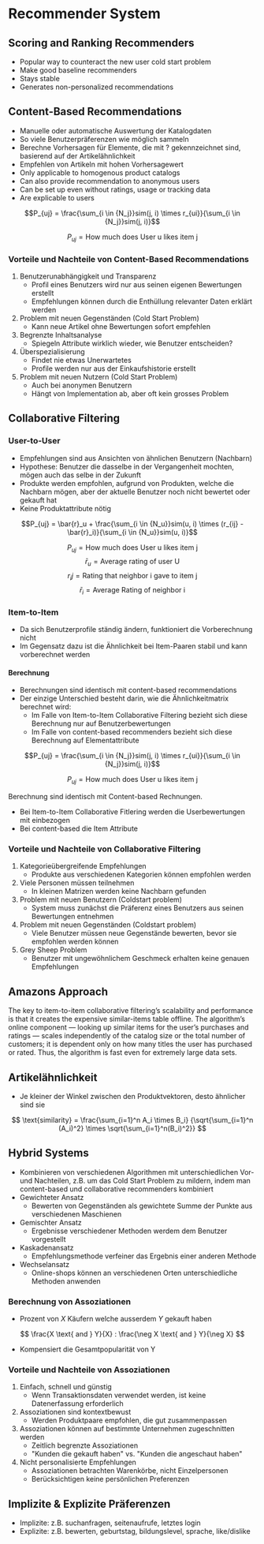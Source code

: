 # Recommender System

## Scoring and Ranking Recommenders

- Popular way to counteract the new user cold start problem
- Make good baseline recommenders
- Stays stable
- Generates non-personalized recommendations

## Content-Based Recommendations

- Manuelle oder automatische Auswertung der Katalogdaten
- So viele Benutzerpräferenzen wie möglich sammeln
- Berechne Vorhersagen für Elemente, die mit ? gekennzeichnet sind, basierend auf der Artikelähnlichkeit
- Empfehlen von Artikeln mit hohen Vorhersagewert
- Only applicable to homogenous product catalogs
- Can also provide recommendation to anonymous users
- Can be set up even without ratings, usage or tracking data
- Are explicable to users

$$P_{uj} = \frac{\sum_{i \in {N_j}}sim(j, i) \times r_{ui}}{\sum_{i \in {N_j}}sim(j, i)}$$

$$P_{uj} = \text{How much does User u likes item j}$$


### Vorteile und Nachteile von Content-Based Recommendations

1. Benutzerunabhängigkeit und Transparenz
   - Profil eines Benutzers wird nur aus seinen eigenen Bewertungen erstellt
   - Empfehlungen können durch die Enthüllung relevanter Daten erklärt werden
2. Problem mit neuen Gegenständen (Cold Start Problem)
   - Kann neue Artikel ohne Bewertungen sofort empfehlen
3. Begrenzte Inhaltsanalyse
   - Spiegeln Attribute wirklich wieder, wie Benutzer entscheiden?
4. Überspezialisierung
   - Findet nie etwas Unerwartetes
   - Profile werden nur aus der Einkaufshistorie erstellt
5. Problem mit neuen Nutzern (Cold Start Problem)
   - Auch bei anonymen Benutzern
   - Hängt von Implementation ab, aber oft kein grosses Problem

## Collaborative Filtering

### User-to-User

- Empfehlungen sind aus Ansichten von ähnlichen Benutzern (Nachbarn)
- Hypothese: Benutzer die dasselbe in der Vergangenheit mochten, mögen auch das selbe in der Zukunft
- Produkte werden empfohlen, aufgrund von Produkten, welche die Nachbarn mögen, aber der aktuelle Benutzer noch nicht bewertet oder gekauft hat
- Keine Produktattribute nötig

 $$P_{uj} = \bar{r}_u + \frac{\sum_{i \in {N_u}}sim(u, i) \times (r_{ij} - \bar{r}_i)}{\sum_{i \in {N_u}}sim(u, i)}$$

$$P_{uj} = \text{How much does User u likes item j}$$
$$\bar{r}_u = \text{Average rating of user U}$$
$$r_ij = \text{Rating that neighbor i gave to item j}$$
$$\bar{r}_i = \text{Average Rating of neighbor i}$$

### Item-to-Item

- Da sich Benutzerprofile ständig ändern, funktioniert die Vorberechnung nicht
- Im Gegensatz dazu ist die Ähnlichkeit bei Item-Paaren stabil und kann vorberechnet werden

#### Berechnung

- Berechnungen sind identisch mit content-based recommendations
- Der einzige Unterschied besteht darin, wie die Ähnlichkeitmatrix berechnet wird:
  - Im Falle von Item-to-Item Collaborative Filtering bezieht sich diese Berechnung nur auf Benutzerbewertungen
  - Im Falle von content-based recommenders bezieht sich diese Berechnung auf Elementattribute

$$P_{uj} = \frac{\sum_{i \in {N_j}}sim(j, i) \times r_{ui}}{\sum_{i \in {N_j}}sim(j, i)}$$

$$P_{uj} = \text{How much does User u likes item j}$$


Berechnung sind identisch mit Content-based Rechnungen.

- Bei Item-to-Item Collaborative Fitlering werden die Userbewertungen mit einbezogen
- Bei content-based die Item Attribute

### Vorteile und Nachteile von Collaborative Filtering

1. Kategorieübergreifende Empfehlungen
   - Produkte aus verschiedenen Kategorien können empfohlen werden
2. Viele Personen müssen teilnehmen
   - In kleinen Matrizen werden keine Nachbarn gefunden
3. Problem mit neuen Benutzern (Coldstart problem)
   - System muss zunächst die Präferenz eines Benutzers aus seinen Bewertungen entnehmen
4. Problem mit neuen Gegenständen (Coldstart problem)
   - Viele Benutzer müssen neue Gegenstände bewerten, bevor sie empfohlen werden können
5. Grey Sheep Problem
   - Benutzer mit ungewöhnlichem Geschmeck erhalten keine genauen Empfehlungen


## Amazons Approach

The key to item-to-item collaborative filtering’s scalability and performance is that it creates
the expensive similar-items table offline. The algorithm’s online component — looking up
similar items for the user’s purchases and ratings — scales independently of the catalog size or
the total number of customers; it is dependent only on how many titles the user has purchased
or rated. Thus, the algorithm is fast even for extremely large data sets.


## Artikelähnlichkeit

- Je kleiner der Winkel zwischen den Produktvektoren, desto ähnlicher sind sie

$$ \text{similarity} = \frac{\sum_{i=1}^n A_i \times B_i}
{\sqrt{\sum_{i=1}^n (A_i)^2} \times \sqrt{\sum_{i=1}^n(B_i)^2}} $$

## Hybrid Systems
- Kombinieren von verschiedenen Algorithmen mit unterschiedlichen Vor- und Nachteilen, z.B. um das Cold Start Problem zu mildern, indem man content-based und collaborative recommenders kombiniert
- Gewichteter Ansatz
  - Bewerten von Gegenständen als gewichtete Summe der Punkte aus verschiedenen Maschienen
- Gemischter Ansatz
  - Ergebnisse verschiedener Methoden werdem dem Benutzer vorgestellt
- Kaskadenansatz
  - Empfehlungsmethode verfeiner das Ergebnis einer anderen Methode
- Wechselansatz
  - Online-shops können an verschiedenen Orten unterschiedliche Methoden anwenden

### Berechnung von Assoziationen

- Prozent von $X$ Käufern welche ausserdem $Y$ gekauft haben

$$ \frac{X \text{ and } Y}{X} : \frac{\neg X \text{ and } Y}{\neg X} $$

- Kompensiert die Gesamtpopularität von Y

### Vorteile und Nachteile von Assoziationen

1. Einfach, schnell und günstig
   - Wenn Transaktionsdaten verwendet werden, ist keine Datenerfassung erforderlich
2. Assoziationen sind kontextbewust
   - Werden Produktpaare empfohlen, die gut zusammenpassen
3. Assoziationen können auf bestimmte Unternehmen zugeschnitten werden
   - Zeitlich begrenzte Assoziationen
   - "Kunden die gekauft haben" vs. "Kunden die angeschaut haben"
4. Nicht personalisierte Empfehlungen
   - Assoziationen betrachten Warenkörbe, nicht Einzelpersonen
   - Berücksichtigen keine persönlichen Preferenzen

## Implizite & Explizite Präferenzen

- Implizite: z.B. suchanfragen, seitenaufrufe, letztes login
- Explizite: z.B. bewerten, geburtstag, bildungslevel, sprache, like/dislike
